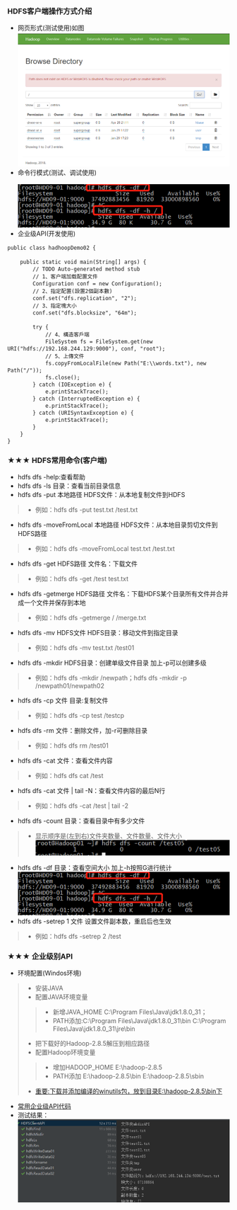 ### HDFS客户端操作方式介绍
+ 网页形式(测试使用)如图<br/>
![](img/hadoop网页截图.png)
+ 命令行模式(测试、调试使用) <br/>              
![](img/命令行模式.png)
+ 企业级API(开发使用)
```
public class hadhoopDemo02 {

    public static void main(String[] args) {
        // TODO Auto-generated method stub
        // 1、客户端加载配置文件
        Configuration conf = new Configuration();
        // 2、指定配置(設置2個副本數)
        conf.set("dfs.replication", "2");
        // 3、指定塊大小
        conf.set("dfs.blocksize", "64m");

        try {
            // 4、構造客戶端
            FileSystem fs = FileSystem.get(new URI("hdfs://192.168.244.129:9000"), conf, "root");
            // 5、上傳文件
            fs.copyFromLocalFile(new Path("E:\\words.txt"), new Path("/"));
            fs.close();
        } catch (IOException e) {
            e.printStackTrace();
        } catch (InterruptedException e) {
            e.printStackTrace();
        } catch (URISyntaxException e) {
            e.printStackTrace();
        }
    }
}
```
### ★★★ HDFS常用命令(客户端)
+ hdfs dfs -help:查看帮助
+ hdfs dfs -ls 目录：查看当前目录信息
+ hdfs dfs -put 本地路径 HDFS文件：从本地复制文件到HDFS
> - 例如：hdfs dfs -put test.txt /test.txt
+ hdfs dfs -moveFromLocal 本地路径 HDFS文件：从本地目录剪切文件到HDFS路径
> - 例如：hdfs dfs -moveFromLocal test.txt /test.txt
+ hdfs dfs -get HDFS路径 文件名：下载文件
> - 例如：hdfs dfs -get /test test.txt
+ hdfs dfs -getmerge HDFS路径 文件名：下载HDFS某个目录所有文件并合并成一个文件并保存到本地
> - 例如：hdfs dfs -getmerge / /merge.txt
+ hdfs dfs -mv HDFS文件 HDFS目录：移动文件到指定目录
> - 例如：hdfs dfs -mv test.txt /test01
+ hdfs dfs -mkdir HDFS目录：创建单级文件目录 加上-p可以创建多级
> - 例如：hdfs dfs -mkdir /newpath；hdfs dfs -mkdir -p /newpath01/newpath02
+ hdfs dfs -cp 文件 目录:复制文件
> - 例如：hdfs dfs -cp test /testcp
+ hdfs dfs -rm 文件：删除文件，加-r可删除目录
> - 例如：hdfs dfs rm /test01
+ hdfs dfs -cat 文件：查看文件内容
> - 例如：hdfs dfs cat /test
+ hdfs dfs -cat 文件 | tail -N：查看文件内容的最后N行
> - 例如：hdfs dfs -cat /test | tail -2
+ hdfs dfs -count 目录：查看目录中有多少文件
> - 显示顺序是(左到右)文件夹数量、文件数量、文件大小<br/>
![](img/查看目录文件数量.png)
+ hdfs dfs -df 目录：查看空间大小 加上-h按照G进行统计<br/>
![](img/df命令.png)
+ hdfs dfs -setrep 1 文件 设置文件副本数，重启后也生效
> - 例如：hdfs dfs -setrep 2 /test
### ★★★ 企业级别API
+ 环境配置(Windos环境)
> + 安装JAVA
> + 配置JAVA环境变量
> > + 新增JAVA_HOME  C:\Program Files\Java\jdk1.8.0_31；
> > + PATH添加:C:\Program Files\Java\jdk1.8.0_31\bin  C:\Program Files\Java\jdk1.8.0_31\jre\bin
> + 把下载好的Hadoop-2.8.5解压到相应路径
> + 配置Hadoop环境变量
> > + 增加HADOOP_HOME   E:\hadoop-2.8.5
> > + PATH添加 E:\hadoop-2.8.5\bin  E:\hadoop-2.8.5\sbin
> + [重要:下载并添加编译的winutils包，放到目录E:\hadoop-2.8.5\bin下](软件)
+ [常用企业级API代码](HadoopAPI/src/main/java/HDFSClientAPI.java)
+ 测试结果：<br/>
![](img/API测试结果.png)
